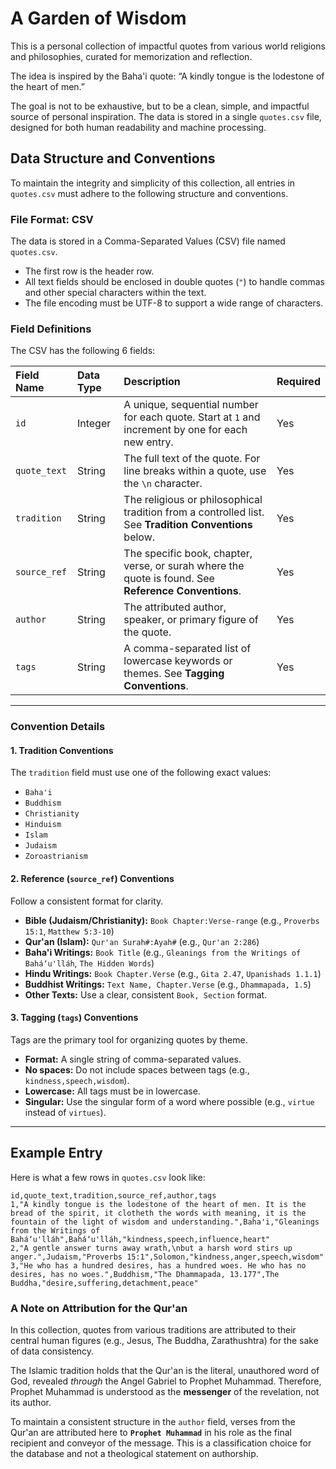 # A Garden of Wisdom

This is a personal collection of impactful quotes from various world religions and philosophies, curated for memorization and reflection.

The idea is inspired by the Baha'i quote: “A kindly tongue is the lodestone of the heart of men.”

The goal is not to be exhaustive, but to be a clean, simple, and impactful source of personal inspiration. The data is stored in a single `quotes.csv` file, designed for both human readability and machine processing.

## Data Structure and Conventions

To maintain the integrity and simplicity of this collection, all entries in `quotes.csv` must adhere to the following structure and conventions.

### File Format: CSV

The data is stored in a Comma-Separated Values (CSV) file named `quotes.csv`.
- The first row is the header row.
- All text fields should be enclosed in double quotes (`"`) to handle commas and other special characters within the text.
- The file encoding must be UTF-8 to support a wide range of characters.

### Field Definitions

The CSV has the following 6 fields:

| Field Name     | Data Type | Description                                                                                             | Required |
| :------------- | :-------- | :------------------------------------------------------------------------------------------------------ | :------- |
| `id`           | Integer   | A unique, sequential number for each quote. Start at `1` and increment by one for each new entry.       | Yes      |
| `quote_text`   | String    | The full text of the quote. For line breaks within a quote, use the `\n` character.                       | Yes      |
| `tradition`    | String    | The religious or philosophical tradition from a controlled list. See **Tradition Conventions** below.   | Yes      |
| `source_ref`   | String    | The specific book, chapter, verse, or surah where the quote is found. See **Reference Conventions**.    | Yes      |
| `author`       | String    | The attributed author, speaker, or primary figure of the quote.                                         | Yes      |
| `tags`         | String    | A comma-separated list of lowercase keywords or themes. See **Tagging Conventions**.                    | Yes      |

---

### Convention Details

#### 1. Tradition Conventions
The `tradition` field must use one of the following exact values:

- `Baha'i`
- `Buddhism`
- `Christianity`
- `Hinduism`
- `Islam`
- `Judaism`
- `Zoroastrianism`

#### 2. Reference (`source_ref`) Conventions
Follow a consistent format for clarity.

- **Bible (Judaism/Christianity):** `Book Chapter:Verse-range` (e.g., `Proverbs 15:1`, `Matthew 5:3-10`)
- **Qur'an (Islam):** `Qur'an Surah#:Ayah#` (e.g., `Qur'an 2:286`)
- **Baha'i Writings:** `Book Title` (e.g., `Gleanings from the Writings of Baháʼu'lláh`, `The Hidden Words`)
- **Hindu Writings:** `Book Chapter.Verse` (e.g., `Gita 2.47`, `Upanishads 1.1.1`)
- **Buddhist Writings:** `Text Name, Chapter.Verse` (e.g., `Dhammapada, 1.5`)
- **Other Texts:** Use a clear, consistent `Book, Section` format.

#### 3. Tagging (`tags`) Conventions
Tags are the primary tool for organizing quotes by theme.

- **Format:** A single string of comma-separated values.
- **No spaces:** Do not include spaces between tags (e.g., `kindness,speech,wisdom`).
- **Lowercase:** All tags must be in lowercase.
- **Singular:** Use the singular form of a word where possible (e.g., `virtue` instead of `virtues`).

---

## Example Entry

Here is what a few rows in `quotes.csv` look like:

```csv
id,quote_text,tradition,source_ref,author,tags
1,"A kindly tongue is the lodestone of the heart of men. It is the bread of the spirit, it clotheth the words with meaning, it is the fountain of the light of wisdom and understanding.",Baha'i,"Gleanings from the Writings of Baháʼu'lláh",Baháʼu'lláh,"kindness,speech,influence,heart"
2,"A gentle answer turns away wrath,\nbut a harsh word stirs up anger.",Judaism,"Proverbs 15:1",Solomon,"kindness,anger,speech,wisdom"
3,"He who has a hundred desires, has a hundred woes. He who has no desires, has no woes.",Buddhism,"The Dhammapada, 13.177",The Buddha,"desire,suffering,detachment,peace"
```

### A Note on Attribution for the Qur'an

In this collection, quotes from various traditions are attributed to their central human figures (e.g., Jesus, The Buddha, Zarathushtra) for the sake of data consistency.

The Islamic tradition holds that the Qur'an is the literal, unauthored word of God, revealed *through* the Angel Gabriel to Prophet Muhammad. Therefore, Prophet Muhammad is understood as the **messenger** of the revelation, not its author.

To maintain a consistent structure in the `author` field, verses from the Qur'an are attributed here to **`Prophet Muhammad`** in his role as the final recipient and conveyor of the message. This is a classification choice for the database and not a theological statement on authorship.
